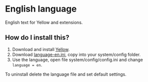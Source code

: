 English language
================
English text for Yellow and extensions.

How do I install this?
----------------------
1. Download and install [Yellow](https://github.com/markseu/yellowcms/).  
2. Download [language-en.ini](language-en.ini?raw=true), copy into your system/config folder.  
3. Use the language, open file system/config/config.ini and change `language = en`.

To uninstall delete the language file and set default settings.